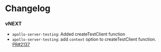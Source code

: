 # Changelog

### vNEXT

* `apollo-server-testing`: Added createTestClient function
* `apollo-server-testing`: add `context` option to createTestClient function. [PR#2137](https://github.com/apollographql/apollo-server/pull/2137)
